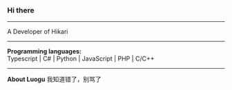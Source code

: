 ### Hi there

---

A Developer of Hikari

---

**Programming languages:**  
Typescript | C# | Python | JavaScript | PHP | C/C++

---
**About Luogu**
我知道错了，别骂了
